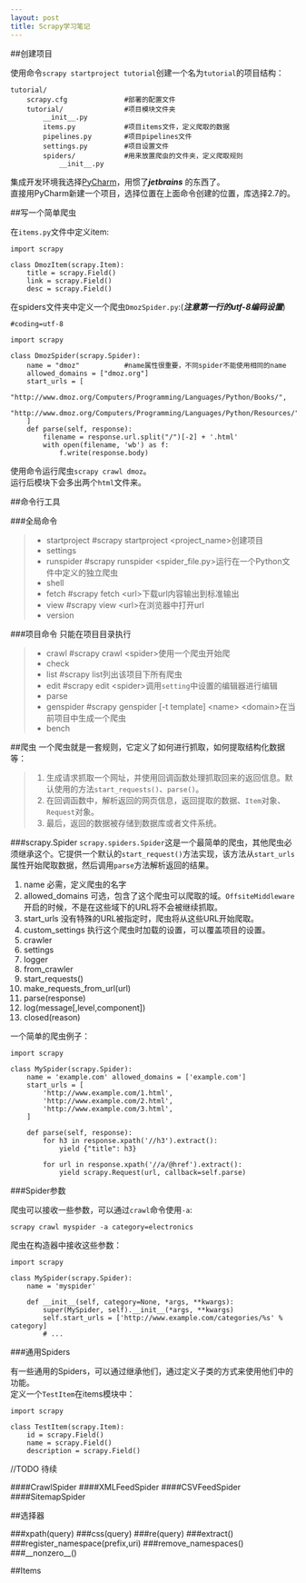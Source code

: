 ```yaml
---
layout: post
title: Scrapy学习笔记
---
```


##创建项目

使用命令`scrapy startproject tutorial`创建一个名为`tutorial`的项目结构：  

````
tutorial/    scrapy.cfg              #部署的配置文件    tutorial/               #项目模块文件夹        __init__.py                 items.py            #项目items文件，定义爬取的数据        pipelines.py        #项目pipelines文件        settings.py         #项目设置文件        spiders/            #用来放置爬虫的文件夹，定义爬取规则            __init__.py
````

集成开发环境我选择[PyCharm](https://www.jetbrains.com/pycharm/download/)，用惯了***jetbrains*** 的东西了。  
直接用PyCharm新建一个项目，选择位置在上面命令创建的位置，库选择2.7的。  

##写一个简单爬虫

在`items.py`文件中定义item:

```
import scrapy

class DmozItem(scrapy.Item):
    title = scrapy.Field()
    link = scrapy.Field()
    desc = scrapy.Field()
```

在spiders文件夹中定义一个爬虫`DmozSpider.py`:(***注意第一行的utf-8编码设置***)  

```
#coding=utf-8

import scrapy

class DmozSpider(scrapy.Spider):
    name = "dmoz"           #name属性很重要，不同spider不能使用相同的name
    allowed_domains = ["dmoz.org"]
    start_urls = [
        "http://www.dmoz.org/Computers/Programming/Languages/Python/Books/",
        "http://www.dmoz.org/Computers/Programming/Languages/Python/Resources/"
    ]
    def parse(self, response):
        filename = response.url.split("/")[-2] + '.html'
        with open(filename, 'wb') as f:
            f.write(response.body)
```

使用命令运行爬虫`scrapy crawl dmoz`。  
运行后模块下会多出两个`html`文件来。  


##命令行工具

###全局命令

> * startproject #scrapy startproject \<project_name\>创建项目
> * settings
> * runspider #scrapy runspider \<spider_file.py\>运行在一个Python文件中定义的独立爬虫
> * shell
> * fetch #scrapy fetch \<url\>下载url内容输出到标准输出
> * view #scrapy view \<url\>在浏览器中打开url
> * version

###项目命令
只能在项目目录执行

> * crawl #scrapy crawl \<spider\>使用一个爬虫开始爬
> * check
> * list #scrapy list列出该项目下所有爬虫
> * edit #scrapy edit \<spider\>调用`setting`中设置的编辑器进行编辑
> * parse
> * genspider #scrapy genspider [-t template] \<name\> \<domain\>在当前项目中生成一个爬虫
> * bench


##爬虫
一个爬虫就是一套规则，它定义了如何进行抓取，如何提取结构化数据等：  
> 1. 生成请求抓取一个网址，并使用回调函数处理抓取回来的返回信息。默认使用的方法`start_requests()`、`parse()`。
> 2. 在回调函数中，解析返回的网页信息，返回提取的数据、`Item`对象、`Request`对象。
> 3. 最后，返回的数据被存储到数据库或者文件系统。  

###scrapy.Spider
`scrapy.spiders.Spider`这是一个最简单的爬虫，其他爬虫必须继承这个。它提供一个默认的`start_request()`方法实现，该方法从`start_urls`属性开始爬取数据，然后调用`parse`方法解析返回的结果。

1. name 必需，定义爬虫的名字
2. allowed_domains 可选，包含了这个爬虫可以爬取的域。`OffsiteMiddleware`开启的时候，不是在这些域下的URL将不会被继续抓取。
3. start_urls 没有特殊的URL被指定时，爬虫将从这些URL开始爬取。
4. custom_settings 执行这个爬虫时加载的设置，可以覆盖项目的设置。
5. crawler 
6. settings 
7. logger 
8. from_crawler 
9. start_requests()
10. make_requests_from_url(url)
11. parse(response)
12. log(message[,level,component])
13. closed(reason)

一个简单的爬虫例子：  

```
import scrapy
class MySpider(scrapy.Spider):    name = 'example.com' allowed_domains = ['example.com'] 
    start_urls = [        'http://www.example.com/1.html',        'http://www.example.com/2.html',        'http://www.example.com/3.html',    ]    def parse(self, response):        for h3 in response.xpath('//h3').extract():            yield {"title": h3}
                    for url in response.xpath('//a/@href').extract(): 
            yield scrapy.Request(url, callback=self.parse)
```

###Spider参数

爬虫可以接收一些参数，可以通过`crawl`命令使用`-a`: 
 
```
scrapy crawl myspider -a category=electronics
```
爬虫在构造器中接收这些参数：

```
import scrapy
class MySpider(scrapy.Spider):    name = 'myspider'    def __init__(self, category=None, *args, **kwargs): 
        super(MySpider, self).__init__(*args, **kwargs)
        self.start_urls = ['http://www.example.com/categories/%s' % category] 
        # ...
```

###通用Spiders

有一些通用的Spiders，可以通过继承他们，通过定义子类的方式来使用他们中的功能。  
定义一个`TestItem`在items模块中：  

```
import scrapy
class TestItem(scrapy.Item):    id = scrapy.Field()    name = scrapy.Field() 
    description = scrapy.Field()
```

//TODO 待续

####CrawlSpider
####XMLFeedSpider
####CSVFeedSpider
####SitemapSpider


##选择器

###xpath(query)
###css(query)
###re(query)
###extract()
###register_namespace(prefix,uri)
###remove_namespaces()
###\_\_nonzero\_\_()


##Items




